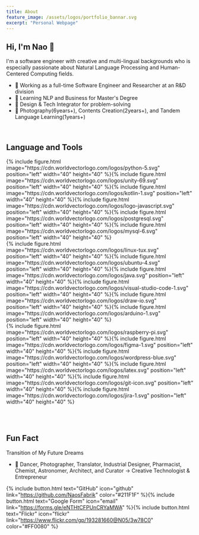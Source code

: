 ```yaml
---
title: About 
feature_image: /assets/logos/portfolio_bannar.svg
excerpt: "Personal Webpage"
---
```


## Hi, I'm Nao 👋
I'm a software engineer with creative and multi-lingual backgrounds who is especially passionate about Natural Language Processing and Human-Centered Computing fields. 

- 🦊 Working as a full-time Software Engineer and Researcher at an R&D division 
- 🚀 Learning NLP and Business for Master's Degree
- 🎨 Design & Tech Integrator for problem-solving
- 🌱 Photography(6years+), Contents Creation(2years+), and Tandem Language Learning(1years+)

<br>

## Language and Tools
<p>
{% include figure.html image="https://cdn.worldvectorlogo.com/logos/python-5.svg" position="left" width="40" height="40" %}{% include figure.html image="https://cdn.worldvectorlogo.com/logos/unity-69.svg" position="left" width="40" height="40" %}{% include figure.html image="https://cdn.worldvectorlogo.com/logos/kotlin-1.svg" position="left" width="40" height="40" %}{% include figure.html image="https://cdn.worldvectorlogo.com/logos/logo-javascript.svg" position="left" width="40" height="40" %}{% include figure.html image="https://cdn.worldvectorlogo.com/logos/postgresql.svg" position="left" width="40" height="40" %}{% include figure.html image="https://cdn.worldvectorlogo.com/logos/mysql-6.svg" position="left" width="40" height="40" %}
<br>  
{% include figure.html image="https://cdn.worldvectorlogo.com/logos/linux-tux.svg" position="left" width="40" height="40" %}{% include figure.html image="https://cdn.worldvectorlogo.com/logos/ubuntu-4.svg" position="left" width="40" height="40" %}{% include figure.html image="https://cdn.worldvectorlogo.com/logos/java.svg" position="left" width="40" height="40" %}{% include figure.html image="https://cdn.worldvectorlogo.com/logos/visual-studio-code-1.svg" position="left" width="40" height="40" %}{% include figure.html image="https://cdn.worldvectorlogo.com/logos/draw-io.svg" position="left" width="40" height="40" %}{% include figure.html image="https://cdn.worldvectorlogo.com/logos/arduino-1.svg" position="left" width="40" height="40" %}
<br>   
{% include figure.html image="https://cdn.worldvectorlogo.com/logos/raspberry-pi.svg" position="left" width="40" height="40" %}{% include figure.html image="https://cdn.worldvectorlogo.com/logos/figma-1.svg" position="left" width="40" height="40" %}{% include figure.html image="https://cdn.worldvectorlogo.com/logos/wordpress-blue.svg" position="left" width="40" height="40" %}{% include figure.html image="https://cdn.worldvectorlogo.com/logos/latex.svg" position="left" width="40" height="40" %}{% include figure.html image="https://cdn.worldvectorlogo.com/logos/git-icon.svg" position="left" width="40" height="40" %}{% include figure.html image="https://cdn.worldvectorlogo.com/logos/jira-1.svg" position="left" width="40" height="40" %}
</p>
<br>
<br>

## Fun Fact
Transition of My Future Dreams
- 🦄 Dancer, Photographer, Translator, Industrial Designer, Pharmacist, Chemist, Astronomer, Architect, and Curator -> Creative Technologist & Entrepreneur

{% include button.html text="GitHub" icon="github" link="https://github.com/NaosFabrik" color="#211F1F" %}{% include button.html text="Google Form" icon="email" link="https://forms.gle/eNTHtCFPUnCRYaMWA" %}{% include button.html text="Flickr" icon="flickr" link="https://www.flickr.com/gp/193281660@N05/3w78C0" color="#FF0080" %}

